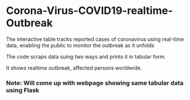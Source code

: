 # Corona-Virus-COVID19-realtime-Outbreak
The interactive table tracks reported cases of coronavirus using real-time data, enabling the public to monitor the outbreak as it unfolds

The code scraps data suing two ways and prints it in tabular form.

It shows realtime outbreak, affected persons worldwide.

### Note: Will come up with webpage showing same tabular data using Flask
